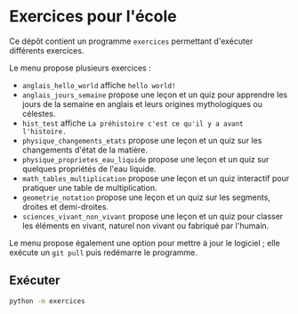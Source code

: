 # Exercices pour l'école

Ce dépôt contient un programme `exercices` permettant d'exécuter différents exercices.

Le menu propose plusieurs exercices :
- `anglais_hello_world` affiche `hello world!`
- `anglais_jours_semaine` propose une leçon et un quiz pour apprendre les jours de la semaine en anglais et leurs origines mythologiques ou célestes.
- `hist_test` affiche `La préhistoire c'est ce qu'il y a avant l'histoire.`
- `physique_changements_etats` propose une leçon et un quiz sur les changements d'état de la matière.
- `physique_proprietes_eau_liquide` propose une leçon et un quiz sur quelques propriétés de l'eau liquide.
- `math_tables_multiplication` propose une leçon et un quiz interactif pour pratiquer une table de multiplication.
- `geometrie_notation` propose une leçon et un quiz sur les segments, droites et demi-droites.
- `sciences_vivant_non_vivant` propose une leçon et un quiz pour classer les éléments en vivant, naturel non vivant ou fabriqué par l'humain.

Le menu propose également une option pour mettre à jour le logiciel ; elle exécute un `git pull` puis redémarre le programme.

## Exécuter

```bash
python -m exercices
```

